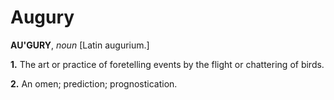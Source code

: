 # Augury

**AU'GURY**, _noun_ \[Latin augurium.\]

**1.** The art or practice of foretelling events by the flight or chattering of birds.

**2.** An omen; prediction; prognostication.